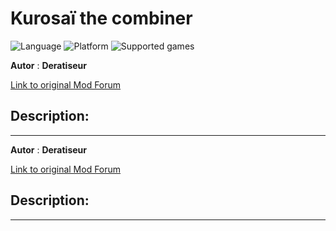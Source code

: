 # Kurosaï the combiner

![Language](https://img.shields.io/static/v1?label=language&message=english%20%7C%20french%20%7C%20&color=informational)
![Platform](https://img.shields.io/static/v1?label=platform&message=windows%20%7C%20macOS%20%7C%20&color=informational)
![Supported games](https://img.shields.io/static/v1?label=supported%20games&message=BG2EE%20%7C%20EET%20%7C%20%7C&color=dodgerblue)

**Autor** : **Deratiseur**

[Link to original Mod Forum](https://www.baldursgateworld.fr/viewtopic.php?t=31924)


## Description:
-------------

**Autor** : **Deratiseur**

[Link to original Mod Forum](https://www.baldursgateworld.fr/viewtopic.php?t=31924)


## Description:
-------------
